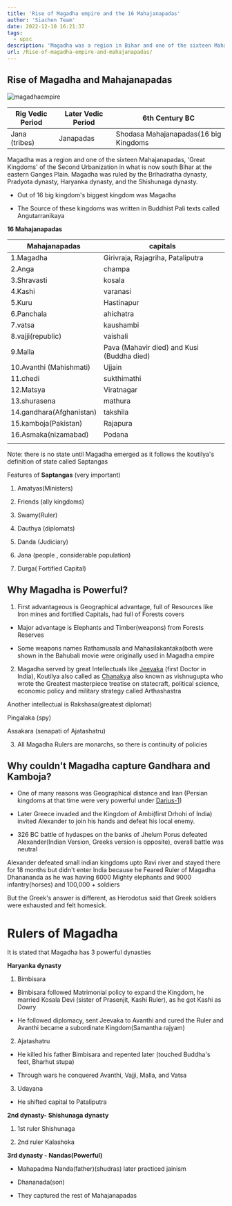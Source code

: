```yaml
---
title: 'Rise of Magadha empire and the 16 Mahajanapadas'
author: 'Siachen Team'
date: 2022-12-10 16:21:37
tags:
  - upsc
description: 'Magadha was a region in Bihar and one of the sixteen Mahajanapadas, and also the most dominant kingdom'
url: /Rise-of-magadha-empire-and-mahajanapadas/
---
```


## Rise of Magadha and Mahajanapadas

  ![magadhaempire](/images/econo/magadha.png)

  
| Rig Vedic Period | Later Vedic Period | 6th Century BC                       |
| ---------------- | ------------------ | ------------------------------------- |
| Jana (tribes)    | Janapadas          | Shodasa Mahajanapadas(16 big Kingdoms |



  

Magadha was a region and one of the sixteen Mahajanapadas, 'Great Kingdoms' of the Second Urbanization in what is now south Bihar at the eastern Ganges Plain. Magadha was ruled by the Brihadratha dynasty, Pradyota dynasty, Haryanka dynasty, and the Shishunaga dynasty.

  
  

-   Out of 16 big kingdom's biggest kingdom was Magadha
    
-   The Source of these kingdoms was written in Buddhist Pali texts called Angutarranikaya
    

  
  
  

**16 Mahajanapadas**

  
  
  




| Mahajanapadas            | capitals                                   |
| ------------------------ | ------------------------------------------ |
| 1.Magadha                | Girivraja, Rajagriha, Pataliputra          |
| 2.Anga                   | champa                                     |
| 3.Shravasti              | kosala                                     |
| 4.Kashi                  | varanasi                                   |
| 5.Kuru                   | Hastinapur                                 |
| 6.Panchala               | ahichatra                                  |
| 7.vatsa                  | kaushambi                                  |
| 8.vajji(republic)        | vaishali                                   |
| 9.Malla                  | Pava (Mahavir died) and Kusi (Buddha died) |
| 10.Avanthi (Mahishmati)  | Ujjain                                     |
| 11.chedi                 | sukthimathi                                |
| 12.Matsya                | Viratnagar                                 |
| 13.shurasena             | mathura                                    |
| 14.gandhara(Afghanistan) | takshila                                   |
| 15.kamboja(Pakistan)     | Rajapura                                   |
| 16.Asmaka(nizamabad)     | Podana                                     |
|                          |
  
  
  

Note: there is no state until Magadha emerged as it follows the koutilya's definition of state called Saptangas

  
  

Features of **Saptangas** (very important)

  

1.  Amatyas(Ministers)
    
2.  Friends (ally kingdoms)
    
3.  Swamy(Ruler)
    
4.  Dauthya (diplomats)
    
5.  Danda (Judiciary)
    
6.  Jana (people , considerable population)
    
7.  Durga( Fortified Capital)
    

  
  
  
  

## Why Magadha is Powerful?

1.  First advantageous is Geographical advantage, full of Resources like Iron mines and fortified Capitals, had full of Forests covers
    

-   Major advantage is Elephants and Timber(weapons) from Forests Reserves
    
-   Some weapons names Rathamusala and Mahasilakantaka(both were shown in the Bahubali movie were originally used in Magadha empire
    

  

2.  Magadha served by great Intellectuals like [Jeevaka](https://en.wikipedia.org/wiki/J%C4%ABvaka) (first Doctor in India), Koutilya also called as [Chanakya](https://en.wikipedia.org/wiki/Chanakya) also known as vishnugupta who wrote the Greatest masterpiece treatise on statecraft, political science, economic policy and military strategy called Arthashastra
    

Another intellectual is Rakshasa(greatest diplomat)

Pingalaka (spy)

Assakara (senapati of Ajatashatru)

3.  All Magadha Rulers are monarchs, so there is continuity of policies
    

  
  
  

## Why couldn't Magadha capture Gandhara and Kamboja?

  

-   One of many reasons was Geographical distance and Iran (Persian kingdoms at that time were very powerful under [Darius-1](https://en.wikipedia.org/wiki/Darius_the_Great))
    
-   Later Greece invaded and the Kingdom of Ambi(first Drhohi of India) invited Alexander to join his hands and defeat his local enemy.
    
-   326 BC battle of hydaspes on the banks of Jhelum Porus defeated Alexander(Indian Version, Greeks version is opposite), overall battle was neutral
    

  

Alexander defeated small indian kingdoms upto Ravi river and stayed there for 18 months but didn't enter India because he Feared Ruler of Magadha Dhanananda as he was having 6000 Mighty elephants and 9000 infantry(horses) and 100,000 + soldiers

  
  

But the Greek's answer is different, as Herodotus said that Greek soldiers were exhausted and felt homesick.

  
  
  

# Rulers of Magadha

It is stated that Magadha has 3 powerful dynasties

  

**Haryanka dynasty**

  

1.  Bimbisara
    

-   Bimbisara followed Matrimonial policy to expand the Kingdom, he married Kosala Devi (sister of Prasenjit, Kashi Ruler), as he got Kashi as Dowry
    
-   He followed diplomacy, sent Jeevaka to Avanthi and cured the Ruler and Avanthi became a subordinate Kingdom(Samantha rajyam)
    

  

2.  Ajatashatru
    

-   He killed his father Bimbisara and repented later (touched Buddha's feet, Bharhut stupa)
    
-   Through wars he conquered Avanthi, Vajji, Malla, and Vatsa
    

  
  

3.  Udayana
    

-   He shifted capital to Pataliputra
    

  
  

**2nd dynasty- Shishunaga dynasty**

  

1.  1st ruler Shishunaga
    
2.  2nd ruler Kalashoka
    

  
  

**3rd dynasty - Nandas(Powerful)**

-   Mahapadma Nanda(father)(shudras) later practiced jainism
    
-   Dhananada(son)
    
-   They captured the rest of Mahajanapadas